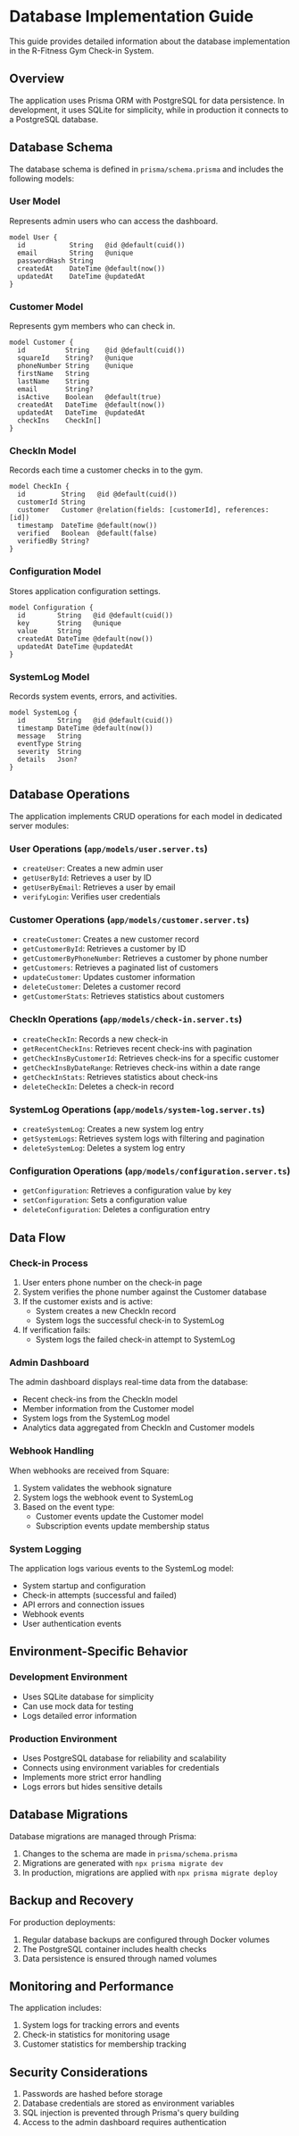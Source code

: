 # Database Implementation Guide

This guide provides detailed information about the database implementation in the R-Fitness Gym Check-in System.

## Overview

The application uses Prisma ORM with PostgreSQL for data persistence. In development, it uses SQLite for simplicity, while in production it connects to a PostgreSQL database.

## Database Schema

The database schema is defined in `prisma/schema.prisma` and includes the following models:

### User Model

Represents admin users who can access the dashboard.

```prisma
model User {
  id           String   @id @default(cuid())
  email        String   @unique
  passwordHash String
  createdAt    DateTime @default(now())
  updatedAt    DateTime @updatedAt
}
```

### Customer Model

Represents gym members who can check in.

```prisma
model Customer {
  id          String    @id @default(cuid())
  squareId    String?   @unique
  phoneNumber String    @unique
  firstName   String
  lastName    String
  email       String?
  isActive    Boolean   @default(true)
  createdAt   DateTime  @default(now())
  updatedAt   DateTime  @updatedAt
  checkIns    CheckIn[]
}
```

### CheckIn Model

Records each time a customer checks in to the gym.

```prisma
model CheckIn {
  id         String   @id @default(cuid())
  customerId String
  customer   Customer @relation(fields: [customerId], references: [id])
  timestamp  DateTime @default(now())
  verified   Boolean  @default(false)
  verifiedBy String?
}
```

### Configuration Model

Stores application configuration settings.

```prisma
model Configuration {
  id        String   @id @default(cuid())
  key       String   @unique
  value     String
  createdAt DateTime @default(now())
  updatedAt DateTime @updatedAt
}
```

### SystemLog Model

Records system events, errors, and activities.

```prisma
model SystemLog {
  id        String   @id @default(cuid())
  timestamp DateTime @default(now())
  message   String
  eventType String
  severity  String
  details   Json?
}
```

## Database Operations

The application implements CRUD operations for each model in dedicated server modules:

### User Operations (`app/models/user.server.ts`)

- `createUser`: Creates a new admin user
- `getUserById`: Retrieves a user by ID
- `getUserByEmail`: Retrieves a user by email
- `verifyLogin`: Verifies user credentials

### Customer Operations (`app/models/customer.server.ts`)

- `createCustomer`: Creates a new customer record
- `getCustomerById`: Retrieves a customer by ID
- `getCustomerByPhoneNumber`: Retrieves a customer by phone number
- `getCustomers`: Retrieves a paginated list of customers
- `updateCustomer`: Updates customer information
- `deleteCustomer`: Deletes a customer record
- `getCustomerStats`: Retrieves statistics about customers

### CheckIn Operations (`app/models/check-in.server.ts`)

- `createCheckIn`: Records a new check-in
- `getRecentCheckIns`: Retrieves recent check-ins with pagination
- `getCheckInsByCustomerId`: Retrieves check-ins for a specific customer
- `getCheckInsByDateRange`: Retrieves check-ins within a date range
- `getCheckInStats`: Retrieves statistics about check-ins
- `deleteCheckIn`: Deletes a check-in record

### SystemLog Operations (`app/models/system-log.server.ts`)

- `createSystemLog`: Creates a new system log entry
- `getSystemLogs`: Retrieves system logs with filtering and pagination
- `deleteSystemLog`: Deletes a system log entry

### Configuration Operations (`app/models/configuration.server.ts`)

- `getConfiguration`: Retrieves a configuration value by key
- `setConfiguration`: Sets a configuration value
- `deleteConfiguration`: Deletes a configuration entry

## Data Flow

### Check-in Process

1. User enters phone number on the check-in page
2. System verifies the phone number against the Customer database
3. If the customer exists and is active:
   - System creates a new CheckIn record
   - System logs the successful check-in to SystemLog
4. If verification fails:
   - System logs the failed check-in attempt to SystemLog

### Admin Dashboard

The admin dashboard displays real-time data from the database:

- Recent check-ins from the CheckIn model
- Member information from the Customer model
- System logs from the SystemLog model
- Analytics data aggregated from CheckIn and Customer models

### Webhook Handling

When webhooks are received from Square:

1. System validates the webhook signature
2. System logs the webhook event to SystemLog
3. Based on the event type:
   - Customer events update the Customer model
   - Subscription events update membership status

### System Logging

The application logs various events to the SystemLog model:

- System startup and configuration
- Check-in attempts (successful and failed)
- API errors and connection issues
- Webhook events
- User authentication events

## Environment-Specific Behavior

### Development Environment

- Uses SQLite database for simplicity
- Can use mock data for testing
- Logs detailed error information

### Production Environment

- Uses PostgreSQL database for reliability and scalability
- Connects using environment variables for credentials
- Implements more strict error handling
- Logs errors but hides sensitive details

## Database Migrations

Database migrations are managed through Prisma:

1. Changes to the schema are made in `prisma/schema.prisma`
2. Migrations are generated with `npx prisma migrate dev`
3. In production, migrations are applied with `npx prisma migrate deploy`

## Backup and Recovery

For production deployments:

1. Regular database backups are configured through Docker volumes
2. The PostgreSQL container includes health checks
3. Data persistence is ensured through named volumes

## Monitoring and Performance

The application includes:

1. System logs for tracking errors and events
2. Check-in statistics for monitoring usage
3. Customer statistics for membership tracking

## Security Considerations

1. Passwords are hashed before storage
2. Database credentials are stored as environment variables
3. SQL injection is prevented through Prisma's query building
4. Access to the admin dashboard requires authentication

